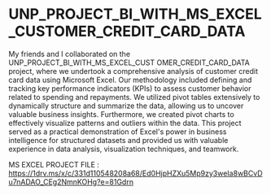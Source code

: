 # UNP_PROJECT_BI_WITH_MS_EXCEL_CUSTOMER_CREDIT_CARD_DATA

My friends and I collaborated on the UNP_PROJECT_BI_WITH_MS_EXCEL_CUST OMER_CREDIT_CARD_DATA project, where we undertook a comprehensive analysis of customer credit card data using Microsoft Excel. Our methodology included defining and tracking key performance indicators (KPIs) to assess customer behavior related to spending and repayments. We utilized pivot tables extensively to dynamically structure and summarize the data, allowing us to uncover valuable business insights. Furthermore, we created pivot charts to effectively visualize patterns and outliers within the data. This project served as a practical demonstration of Excel's power in business intelligence for structured datasets and provided us with valuable experience in data analysis, visualization techniques, and teamwork.

MS EXCEL PROJECT FILE : https://1drv.ms/x/c/331d110548208a68/Ed0HjpHZXu5Mp9zy3weIa8wBCvDu7nADAO_CEg2NmnKOHg?e=81Gdrn

